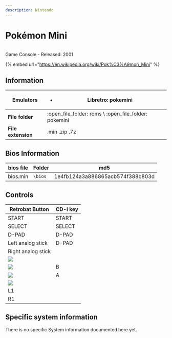 ```yaml
---
description: Nintendo
---
```


# Pokémon Mini

<figure><img src="https://i.imgur.com/wvxbHej.png" alt=""><figcaption></figcaption></figure>

Game Console - Released: 2001

{% embed url="https://en.wikipedia.org/wiki/Pok%C3%A9mon_Mini" %}

## Information

| **Emulators**      | <ul><li>Libretro: pokemini</li></ul>                      |
| ------------------ | --------------------------------------------------------- |
| **File folder**    | :open\_file\_folder: roms \ :open\_file\_folder: pokemini |
| **File extension** | .min .zip .7z                                             |

## Bios Information

| bios file | Folder  | md5                              |
| --------- | ------- | -------------------------------- |
| bios.min  | `\bios` | 1e4fb124a3a886865acb574f388c803d |

## Controls

| Retrobat Button                                          | CD-i key |
| -------------------------------------------------------- | -------- |
| START                                                    | START    |
| SELECT                                                   | SELECT   |
| D-PAD                                                    | D-PAD    |
| Left analog stick                                        | D-PAD    |
| Right analog stick                                       |          |
| ![](<../../../../.gitbook/assets/image (2) (1) (1).png>) |          |
| ![](<../../../../.gitbook/assets/image (1) (2) (1).png>) | B        |
| ![](<../../../../.gitbook/assets/image (4) (1).png>)     | A        |
| ![](<../../../../.gitbook/assets/image (3) (1) (2).png>) |          |
| L1                                                       |          |
| R1                                                       |          |

## Specific system information

There is no specific System information documented here yet.
